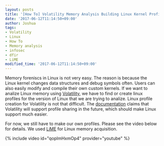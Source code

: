 ```yaml
---
layout: posts
title: '[How To] Volatility Memory Analysis Building Linux Kernel Profiles'
date: '2017-06-12T11:14:50+09:00'
author: Joshua
tags:
- Volatility
- Linux
- How To
- Memory analysis
- infosec
- dfir
- LiME
modified_time: '2017-06-12T11:14:50+09:00'
---
```


Memory foreniscs in Linux is not very easy. The reason is because the Linux kernel changes data structures and debug symbols often. Users can also easily modify and compile their own custom kernels. If we want to analize Linux memory using [Volatility](http://www.volatilityfoundation.org/), we have to find or create linux profiles for the version of Linux that we are trying to analize. Linux profile creation for Volatility is not that difficult. The [documentation](https://github.com/volatilityfoundation/volatility/wiki/Linux#getting-symbols) claims that Volatility will support profile sharing in the future, which should make Linux support much easier.

For now, we still have to make our own profiles. Please see the video below for details. We used [LiME](https://github.com/504ensicslabs/lime) for Linux memory acquisition.

{% include video id="qoplmHxmOp4" provider="youtube" %}
